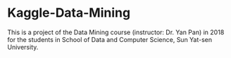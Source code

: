 # Kaggle-Data-Mining
This is a project of the Data Mining course (instructor: Dr. Yan Pan) in 2018 for the students in School of Data and Computer Science, Sun Yat-sen University.
